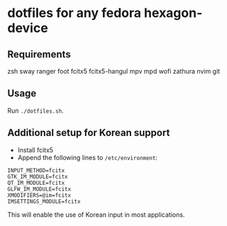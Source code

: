 # dotfiles for any fedora hexagon-device

## Requirements
zsh
sway
ranger
foot
fcitx5
fcitx5-hangul
mpv
mpd
wofi
zathura
nvim
git



## Usage
Run `./dotfiles.sh`.

## Additional setup for Korean support
- Install fcitx5
- Append the following lines to `/etc/environment`:
```
INPUT_METHOD=fcitx
GTK_IM_MODULE=fcitx
QT_IM_MODULE=fcitx
GLFW_IM_MODULE=fcitx
XMODIFIERS=@im=fcitx
IMSETTINGS_MODULE=fcitx
```

This will enable the use of Korean input in most applications.
